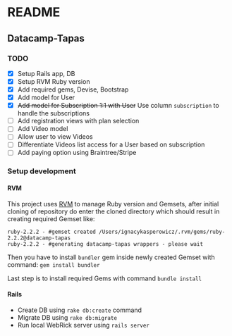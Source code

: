 # README

## Datacamp-Tapas

### TODO
- [x] Setup Rails app, DB
- [x] Setup RVM Ruby version
- [x] Add required gems, Devise, Bootstrap
- [x] Add model for User
- [x] ~~Add model for Subscription 1:1 with User~~ Use column `subscription` to handle the subscriptions
- [ ] Add registration views with plan selection
- [ ] Add Video model
- [ ] Allow user to view Videos
- [ ] Differentiate Videos list access for a User based on subscription
- [ ] Add paying option using Braintree/Stripe

### Setup development

#### RVM

This project uses [RVM](https://rvm.io) to manage Ruby version and Gemsets,
after initial cloning of repository do enter the cloned directory
which should result in creating required Gemset like:

```
ruby-2.2.2 - #gemset created /Users/ignacykasperowicz/.rvm/gems/ruby-2.2.2@datacamp-tapas
ruby-2.2.2 - #generating datacamp-tapas wrappers - please wait
```

Then you have to install `bundler` gem inside newly created Gemset with command: `gem install bundler`

Last step is to install required Gems with command `bundle install`

#### Rails
* Create DB using `rake db:create` command
* Migrate DB using `rake db:migrate`
* Run local WebRick server using `rails server`
